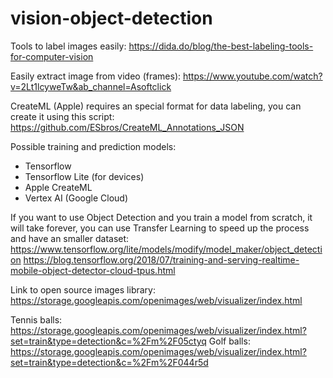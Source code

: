# vision-object-detection


Tools to label images easily: https://dida.do/blog/the-best-labeling-tools-for-computer-vision

Easily extract image from video (frames): https://www.youtube.com/watch?v=2Lt1lcyweTw&ab_channel=Asoftclick


CreateML (Apple) requires an special format for data labeling, you can create it using this script:
https://github.com/ESbros/CreateML_Annotations_JSON



Possible training and prediction models:
- Tensorflow
- Tensorflow Lite (for devices)
- Apple CreateML
- Vertex AI (Google Cloud)



If you want to use Object Detection and you train a model from scratch, it will take forever, you can use Transfer Learning to speed up the process and have an smaller dataset:
https://www.tensorflow.org/lite/models/modify/model_maker/object_detection
https://blog.tensorflow.org/2018/07/training-and-serving-realtime-mobile-object-detector-cloud-tpus.html



Link to open source images library:
https://storage.googleapis.com/openimages/web/visualizer/index.html

Tennis balls: https://storage.googleapis.com/openimages/web/visualizer/index.html?set=train&type=detection&c=%2Fm%2F05ctyq
Golf balls: https://storage.googleapis.com/openimages/web/visualizer/index.html?set=train&type=detection&c=%2Fm%2F044r5d
